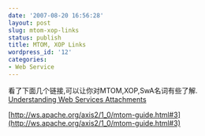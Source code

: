 ```yaml
---
date: '2007-08-20 16:56:28'
layout: post
slug: mtom-xop-links
status: publish
title: MTOM, XOP Links
wordpress_id: '12'
categories:
- Web Service
---
```


看了下面几个链接,可以让你对MTOM,XOP,SwA名词有些了解.  
[Understanding Web Services Attachments](http://dev2dev.bea.com/pub/a/2004/05/websvcs_nottingham.html)
  
[http://ws.apache.org/axis2/1_0/mtom-guide.html#3](http://ws.apache.org/axis2/1_0/mtom-guide.html#3)
